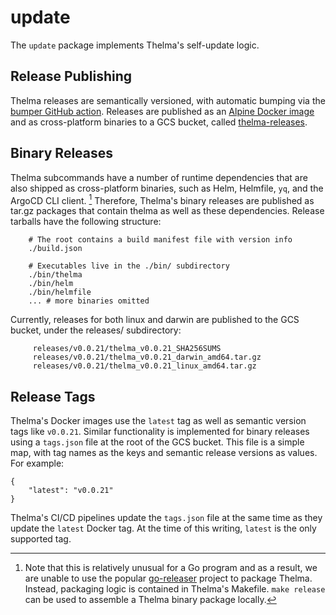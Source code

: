 # update

The `update` package implements Thelma's self-update logic.

## Release Publishing

Thelma releases are semantically versioned, with automatic bumping via the [bumper GitHub action](https://github.com/DataBiosphere/github-actions/tree/master/actions/bumper). Releases are published as an [Alpine Docker image](https://console.cloud.google.com/artifacts/docker/dsp-artifact-registry/us-central1/thelma/thelma?project=dsp-artifact-registry) and as cross-platform binaries to a GCS bucket, called [thelma-releases](https://console.cloud.google.com/storage/browser/thelma-releases;tab=objects?forceOnBucketsSortingFiltering=false&project=dsp-artifact-registry&prefix=&forceOnObjectsSortingFiltering=false).

## Binary Releases

Thelma subcommands have a number of runtime dependencies that are also shipped as cross-platform binaries, such as Helm, Helmfile, `yq`, and the ArgoCD CLI client. [^1] Therefore, Thelma's binary releases are published as tar.gz packages that contain thelma as well as these dependencies. Release tarballs have the following structure:

```
    # The root contains a build manifest file with version info
    ./build.json  

    # Executables live in the ./bin/ subdirectory
    ./bin/thelma
    ./bin/helm
    ./bin/helmfile
    ... # more binaries omitted
```

Currently, releases for both linux and darwin are published to the GCS bucket, under the releases/ subdirectory:

```
     releases/v0.0.21/thelma_v0.0.21_SHA256SUMS
     releases/v0.0.21/thelma_v0.0.21_darwin_amd64.tar.gz
     releases/v0.0.21/thelma_v0.0.21_linux_amd64.tar.gz
```

[^1]: Note that this is relatively unusual for a Go program and as a result, we are unable to use the popular [go-releaser](https://goreleaser.com/) project to package Thelma. Instead, packaging logic is contained in Thelma's Makefile. `make release` can be used to assemble a Thelma binary package locally.

## Release Tags

Thelma's Docker images use the `latest` tag as well as semantic version tags like `v0.0.21`. Similar functionality is implemented for binary releases using a `tags.json` file at the root of the GCS bucket. This file is a simple map, with tag names as the keys and semantic release versions as values. For example:

```
{
    "latest": "v0.0.21"
}
```

Thelma's CI/CD pipelines update the `tags.json` file at the same time as they update the `latest` Docker tag. At the time of this writing, `latest` is the only supported tag.
